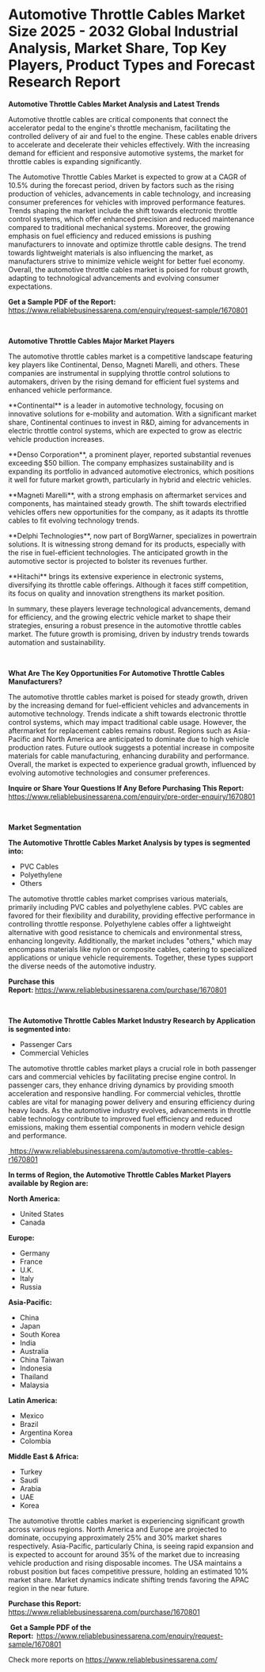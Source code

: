 <p><h1>Automotive Throttle Cables Market Size 2025 - 2032 Global Industrial Analysis, Market Share, Top Key Players, Product Types and Forecast Research Report</h1></p><p><strong>Automotive Throttle Cables Market Analysis and Latest Trends</strong></p>
<p><p>Automotive throttle cables are critical components that connect the accelerator pedal to the engine's throttle mechanism, facilitating the controlled delivery of air and fuel to the engine. These cables enable drivers to accelerate and decelerate their vehicles effectively. With the increasing demand for efficient and responsive automotive systems, the market for throttle cables is expanding significantly.</p><p>The Automotive Throttle Cables Market is expected to grow at a CAGR of 10.5% during the forecast period, driven by factors such as the rising production of vehicles, advancements in cable technology, and increasing consumer preferences for vehicles with improved performance features. Trends shaping the market include the shift towards electronic throttle control systems, which offer enhanced precision and reduced maintenance compared to traditional mechanical systems. Moreover, the growing emphasis on fuel efficiency and reduced emissions is pushing manufacturers to innovate and optimize throttle cable designs. The trend towards lightweight materials is also influencing the market, as manufacturers strive to minimize vehicle weight for better fuel economy. Overall, the automotive throttle cables market is poised for robust growth, adapting to technological advancements and evolving consumer expectations.</p></p>
<p><strong>Get a Sample PDF of the Report:&nbsp;</strong> <a href="https://www.reliablebusinessarena.com/enquiry/request-sample/1670801?utm_campaign=3498&utm_medium=2&utm_source=Github&utm_content=ia&utm_term=30032025&utm_id=automotive-throttle-cables">https://www.reliablebusinessarena.com/enquiry/request-sample/1670801</a></p>
<p>&nbsp;</p>
<p><strong>Automotive Throttle Cables Major Market Players</strong></p>
<p><p>The automotive throttle cables market is a competitive landscape featuring key players like Continental, Denso, Magneti Marelli, and others. These companies are instrumental in supplying throttle control solutions to automakers, driven by the rising demand for efficient fuel systems and enhanced vehicle performance.</p><p>**Continental** is a leader in automotive technology, focusing on innovative solutions for e-mobility and automation. With a significant market share, Continental continues to invest in R&D, aiming for advancements in electric throttle control systems, which are expected to grow as electric vehicle production increases.</p><p>**Denso Corporation**, a prominent player, reported substantial revenues exceeding $50 billion. The company emphasizes sustainability and is expanding its portfolio in advanced automotive electronics, which positions it well for future market growth, particularly in hybrid and electric vehicles.</p><p>**Magneti Marelli**, with a strong emphasis on aftermarket services and components, has maintained steady growth. The shift towards electrified vehicles offers new opportunities for the company, as it adapts its throttle cables to fit evolving technology trends.</p><p>**Delphi Technologies**, now part of BorgWarner, specializes in powertrain solutions. It is witnessing strong demand for its products, especially with the rise in fuel-efficient technologies. The anticipated growth in the automotive sector is projected to bolster its revenues further.</p><p>**Hitachi** brings its extensive experience in electronic systems, diversifying its throttle cable offerings. Although it faces stiff competition, its focus on quality and innovation strengthens its market position.</p><p>In summary, these players leverage technological advancements, demand for efficiency, and the growing electric vehicle market to shape their strategies, ensuring a robust presence in the automotive throttle cables market. The future growth is promising, driven by industry trends towards automation and sustainability.</p></p>
<p>&nbsp;</p>
<p><strong>What Are The Key Opportunities For Automotive Throttle Cables Manufacturers?</strong></p>
<p><p>The automotive throttle cables market is poised for steady growth, driven by the increasing demand for fuel-efficient vehicles and advancements in automotive technology. Trends indicate a shift towards electronic throttle control systems, which may impact traditional cable usage. However, the aftermarket for replacement cables remains robust. Regions such as Asia-Pacific and North America are anticipated to dominate due to high vehicle production rates. Future outlook suggests a potential increase in composite materials for cable manufacturing, enhancing durability and performance. Overall, the market is expected to experience gradual growth, influenced by evolving automotive technologies and consumer preferences.</p></p>
<p><strong>Inquire or Share Your Questions If Any Before Purchasing This Report:</strong> <a href="https://www.reliablebusinessarena.com/enquiry/pre-order-enquiry/1670801?utm_campaign=3498&utm_medium=2&utm_source=Github&utm_content=ia&utm_term=30032025&utm_id=automotive-throttle-cables">https://www.reliablebusinessarena.com/enquiry/pre-order-enquiry/1670801</a></p>
<p>&nbsp;</p>
<p><strong>Market Segmentation</strong></p>
<p><strong>The Automotive Throttle Cables Market Analysis by types is segmented into:</strong></p>
<p><ul><li>PVC Cables</li><li>Polyethylene</li><li>Others</li></ul></p>
<p><p>The automotive throttle cables market comprises various materials, primarily including PVC cables and polyethylene cables. PVC cables are favored for their flexibility and durability, providing effective performance in controlling throttle response. Polyethylene cables offer a lightweight alternative with good resistance to chemicals and environmental stress, enhancing longevity. Additionally, the market includes "others," which may encompass materials like nylon or composite cables, catering to specialized applications or unique vehicle requirements. Together, these types support the diverse needs of the automotive industry.</p></p>
<p><strong>Purchase this Report:&nbsp;</strong><a href="https://www.reliablebusinessarena.com/purchase/1670801?utm_campaign=3498&utm_medium=2&utm_source=Github&utm_content=ia&utm_term=30032025&utm_id=automotive-throttle-cables">https://www.reliablebusinessarena.com/purchase/1670801</a></p>
<p>&nbsp;</p>
<p><strong>The Automotive Throttle Cables Market Industry Research by Application is segmented into:</strong></p>
<p><ul><li>Passenger Cars</li><li>Commercial Vehicles</li></ul></p>
<p><p>The automotive throttle cables market plays a crucial role in both passenger cars and commercial vehicles by facilitating precise engine control. In passenger cars, they enhance driving dynamics by providing smooth acceleration and responsive handling. For commercial vehicles, throttle cables are vital for managing power delivery and ensuring efficiency during heavy loads. As the automotive industry evolves, advancements in throttle cable technology contribute to improved fuel efficiency and reduced emissions, making them essential components in modern vehicle design and performance.</p></p>
<p><a href="https://www.reliablebusinessarena.com/automotive-throttle-cables-r1670801?utm_campaign=3498&utm_medium=2&utm_source=Github&utm_content=ia&utm_term=30032025&utm_id=automotive-throttle-cables">&nbsp;https://www.reliablebusinessarena.com/automotive-throttle-cables-r1670801</a></p>
<p><strong>In terms of Region, the Automotive Throttle Cables Market Players available by Region are:</strong></p>
<p>
    <p> <strong> North America: </strong>
        <ul>
            <li>United States</li>
            <li>Canada</li>
        </ul>
        </p> 
    <p> <strong> Europe: </strong>
        <ul>
            <li>Germany</li>
            <li>France</li>
            <li>U.K.</li>
            <li>Italy</li>
            <li>Russia</li>
        </ul>
        </p> 
    <p> <strong> Asia-Pacific: </strong>
        <ul>
            <li>China</li>
            <li>Japan</li>
            <li>South Korea</li>
            <li>India</li>
            <li>Australia</li>
            <li>China Taiwan</li>
            <li>Indonesia</li>
            <li>Thailand</li>
            <li>Malaysia</li>
        </ul>
        </p> 
    <p> <strong> Latin America: </strong>
        <ul>
            <li>Mexico</li>
            <li>Brazil</li>
            <li>Argentina Korea</li>
            <li>Colombia</li>
        </ul>
        </p> 
    <p> <strong> Middle East & Africa: </strong>
        <ul>
            <li>Turkey</li>
            <li>Saudi</li>
            <li>Arabia</li>
            <li>UAE</li>
            <li>Korea</li>
        </ul>
    </p>
    </p>
<p><p>The automotive throttle cables market is experiencing significant growth across various regions. North America and Europe are projected to dominate, occupying approximately 25% and 30% market shares respectively. Asia-Pacific, particularly China, is seeing rapid expansion and is expected to account for around 35% of the market due to increasing vehicle production and rising disposable incomes. The USA maintains a robust position but faces competitive pressure, holding an estimated 10% market share. Market dynamics indicate shifting trends favoring the APAC region in the near future.</p></p>
<p><strong>Purchase this Report: </strong><a href="https://www.reliablebusinessarena.com/purchase/1670801?utm_campaign=3498&utm_medium=2&utm_source=Github&utm_content=ia&utm_term=30032025&utm_id=automotive-throttle-cables">https://www.reliablebusinessarena.com/purchase/1670801</a></p>
<p>&nbsp;<strong>Get a Sample PDF of the Report:&nbsp;&nbsp;</strong><a href="https://www.reliablebusinessarena.com/enquiry/request-sample/1670801?utm_campaign=3498&utm_medium=2&utm_source=Github&utm_content=ia&utm_term=30032025&utm_id=automotive-throttle-cables">https://www.reliablebusinessarena.com/enquiry/request-sample/1670801</a></p>
<p><strong></strong></p>
<p>Check more reports on <a href="https://www.reliablebusinessarena.com/?utm_campaign=3498&utm_medium=2&utm_source=Github&utm_content=ia&utm_term=30032025&utm_id=automotive-throttle-cables">https://www.reliablebusinessarena.com/</a></p>